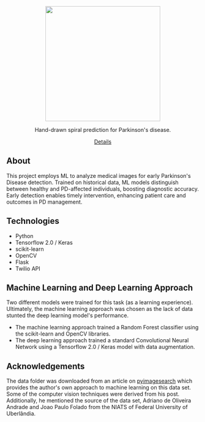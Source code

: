 <p align="center">
  <img src="https://github.com/mmore21/parkinvision/blob/master/static/img/logo.png" width="300" />
</p>

<p align="center">
  Hand-drawn spiral prediction for Parkinson's disease.
</p>
<p align="center">
  <a href="https://devpost.com/software/parkinvision-79jpa8">Details</a>
</p>

</p>
<p align="center">
  <a href="https://d112y698adiu2z.cloudfront.net/photos/production/software_photos/000/929/166/datas/original.png"></a>
</p>

## About

This project employs ML to analyze medical images for early Parkinson's Disease detection. Trained on historical data, ML models distinguish between healthy and PD-affected individuals, boosting diagnostic accuracy. Early detection enables timely intervention, enhancing patient care and outcomes in PD management.

## Technologies

* Python
* Tensorflow 2.0 / Keras
* scikit-learn
* OpenCV
* Flask
* Twilio API

## Machine Learning and Deep Learning Approach

Two different models were trained for this task (as a learning experience). Ultimately, the machine learning approach was chosen as the lack of data stunted the deep learning model's performance.

* The machine learning approach trained a Random Forest classifier using the scikit-learn and OpenCV libraries.
* The deep learning approach trained a standard Convolutional Neural Network using a Tensorflow 2.0 / Keras model with data augmentation.

## Acknowledgements

The data folder was downloaded from an article on [pyimagesearch](https://www.pyimagesearch.com/2019/04/29/detecting-parkinsons-disease-with-opencv-computer-vision-and-the-spiral-wave-test/) which provides the author's own approach to machine learning on this data set. Some of the computer vision techniques were derived from his post. Additionally, he mentioned the source of the data set, Adriano de Oliveira Andrade and Joao Paulo Folado from the NIATS of Federal University of Uberlândia. 
